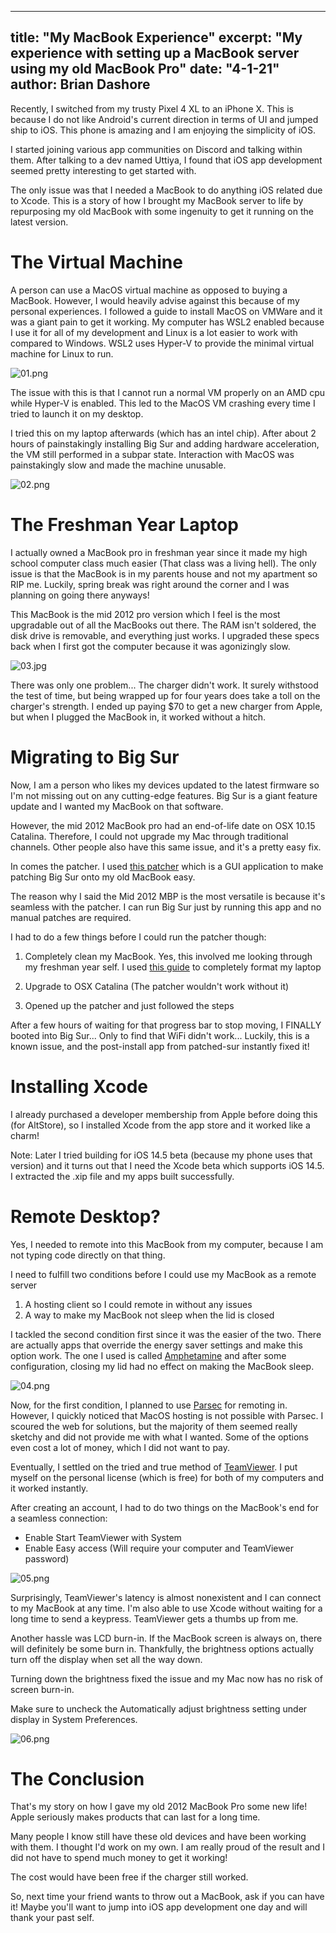 ***

title: "My MacBook Experience"
excerpt: "My experience with setting up a MacBook server using my old MacBook Pro"
date: "4-1-21"
author: Brian Dashore
---------------------

Recently, I switched from my trusty Pixel 4 XL to an iPhone X. This is because I do not like Android's current direction in terms of UI and jumped ship to iOS. This phone is amazing and I am enjoying the simplicity of iOS.

I started joining various app communities on Discord and talking within them. After talking to a dev named Uttiya, I found that iOS app development seemed pretty interesting to get started with.

The only issue was that I needed a MacBook to do anything iOS related due to Xcode. This is a story of how I brought my MacBook server to life by repurposing my old MacBook with some ingenuity to get it running on the latest version.

# The Virtual Machine

A person can use a MacOS virtual machine as opposed to buying a MacBook. However, I would heavily advise against this because of my personal experiences. I followed a guide to install MacOS on VMWare and it was a giant pain to get it working. My computer has WSL2 enabled because I use it for all of my development and Linux is a lot easier to work with compared to Windows. WSL2 uses Hyper-V to provide the minimal virtual machine for Linux to run.

![01.png](https://github.com/bdashore3/kingsite-blog/blob/default/Images/my-macbook-experience/01.png?raw=1?raw=1)

The issue with this is that I cannot run a normal VM properly on an AMD cpu while Hyper-V is enabled. This led to the MacOS VM crashing every time I tried to launch it on my desktop.

I tried this on my laptop afterwards (which has an intel chip). After about 2 hours of painstakingly installing Big Sur and adding hardware acceleration, the VM still performed in a subpar state. Interaction with MacOS was painstakingly slow and made the machine unusable.

![02.png](https://github.com/bdashore3/kingsite-blog/blob/default/Images/my-macbook-experience/02.png?raw=1?raw=1)

# The Freshman Year Laptop

I actually owned a MacBook pro in freshman year since it made my high school computer class much easier (That class was a living hell). The only issue is that the MacBook is in my parents house and not my apartment so RIP me. Luckily, spring break was right around the corner and I was planning on going there anyways!

This MacBook is the mid 2012 pro version which I feel is the most upgradable out of all the MacBooks out there. The RAM isn't soldered, the disk drive is removable, and everything just works. I upgraded these specs back when I first got the computer because it was agonizingly slow.

![03.jpg](https://github.com/bdashore3/kingsite-blog/blob/default/Images/my-macbook-experience/03.jpg?raw=1?raw=1)

There was only one problem... The charger didn't work. It surely withstood the test of time, but being wrapped up for four years does take a toll on the charger's strength. I ended up paying $70 to get a new charger from Apple, but when I plugged the MacBook in, it worked without a hitch.

# Migrating to Big Sur

Now, I am a person who likes my devices updated to the latest firmware so I'm not missing out on any cutting-edge features. Big Sur is a giant feature update and I wanted my MacBook on that software.

However, the mid 2012 MacBook pro had an end-of-life date on OSX 10.15 Catalina. Therefore, I could not upgrade my Mac through traditional channels. Other people also have this same issue, and it's a pretty easy fix.

In comes the patcher. I used [this patcher](https://github.com/BenSova/Patched-Sur) which is a GUI application to make patching Big Sur onto my old MacBook easy.

The reason why I said the Mid 2012 MBP is the most versatile is because it's seamless with the patcher. I can run Big Sur just by running this app and no manual patches are required.

I had to do a few things before I could run the patcher though:

1.  Completely clean my MacBook. Yes, this involved me looking through my freshman year self. I used [this guide](https://support.apple.com/en-us/HT201065) to completely format my laptop

2.  Upgrade to OSX Catalina (The patcher wouldn't work without it)

3.  Opened up the patcher and just followed the steps

After a few hours of waiting for that progress bar to stop moving, I FINALLY
booted into Big Sur... Only to find that WiFi didn't work... Luckily, this is a known issue, and the post-install app from patched-sur instantly fixed it!

# Installing Xcode

I already purchased a developer membership from Apple before doing this (for AltStore), so I installed Xcode from the app store and it worked like a charm!

Note: Later I tried building for iOS 14.5 beta (because my phone uses that version) and it turns out that I need the Xcode beta which supports iOS 14.5. I extracted the .xip file and my apps built successfully.

# Remote Desktop?

Yes, I needed to remote into this MacBook from my computer, because I am not typing code directly on that thing.

I need to fulfill two conditions before I could use my MacBook as a remote server

1.  A hosting client so I could remote in without any issues
2.  A way to make my MacBook not sleep when the lid is closed

I tackled the second condition first since it was the easier of the two. There are actually apps that override the energy saver settings and make this option work. The one I used is called [Amphetamine](https://apps.apple.com/us/app/amphetamine/id937984704?mt=12) and after some configuration, closing my lid had no effect on making the MacBook sleep.

![04.png](https://github.com/bdashore3/kingsite-blog/blob/default/Images/my-macbook-experience/04.png?raw=1?raw=1)

Now, for the first condition, I planned to use [Parsec](https://parsec.app/) for remoting in. However, I quickly noticed that MacOS hosting is not possible with Parsec. I scoured the web for solutions, but the majority of them seemed really sketchy and did not provide me with what I wanted. Some of the options even cost a lot of money, which I did not want to pay.

Eventually, I settled on the tried and true method of [TeamViewer](https://www.teamviewer.com/). I put myself on the personal license (which is free) for both of my computers and it worked instantly.

After creating an account, I had to do two things on the MacBook's end for a seamless connection:

*   Enable Start TeamViewer with System
*   Enable Easy access (Will require your computer and TeamViewer password)

![05.png](https://github.com/bdashore3/kingsite-blog/blob/default/Images/my-macbook-experience/05.png?raw=1?raw=1)

Surprisingly, TeamViewer's latency is almost nonexistent and I can connect to my
MacBook at any time. I'm also able to use Xcode without waiting for a long time to send a keypress. TeamViewer gets a thumbs up from me.

Another hassle was LCD burn-in. If the MacBook screen is always on, there will definitely be some burn in. Thankfully, the brightness options actually turn off the display when set all the way down.

Turning down the brightness fixed the issue and my Mac now has no risk of screen burn-in.

Make sure to uncheck the Automatically adjust brightness setting under display in System Preferences.

![06.png](https://github.com/bdashore3/kingsite-blog/blob/default/Images/my-macbook-experience/06.png?raw=1?raw=1)

# The Conclusion

That's my story on how I gave my old 2012 MacBook Pro some new life! Apple seriously makes products that can last for a long time.

Many people I know still have these old devices and have been working with them. I thought I'd work on my own. I am really proud of the result and I did not have to spend much money to get it working!

The cost would have been free if the charger still worked.

So, next time your friend wants to throw out a MacBook, ask if you can have it! Maybe you'll want to jump into iOS app development one day and will thank your past self.
